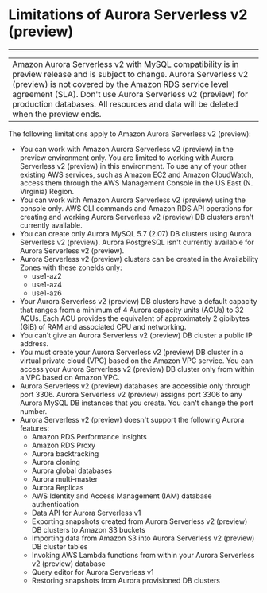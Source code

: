 # Limitations of Aurora Serverless v2 \(preview\)<a name="aurora-serverless-2.limitations"></a>


****  

|  | 
| --- |
| Amazon Aurora Serverless v2 with MySQL compatibility is in preview release and is subject to change\. Aurora Serverless v2 \(preview\) is not covered by the Amazon RDS service level agreement \(SLA\)\. Don't use Aurora Serverless v2 \(preview\) for production databases\. All resources and data will be deleted when the preview ends\.  | 

The following limitations apply to Amazon Aurora Serverless v2 \(preview\):
+ You can work with Amazon Aurora Serverless v2 \(preview\) in the preview environment only\. You are limited to working with Aurora Serverless v2 \(preview\) in this environment\. To use any of your other existing AWS services, such as Amazon EC2 and Amazon CloudWatch, access them through the AWS Management Console in the US East \(N\. Virginia\) Region\.
+ You can work with Amazon Aurora Serverless v2 \(preview\) using the console only\. AWS CLI commands and Amazon RDS API operations for creating and working Aurora Serverless v2 \(preview\) DB clusters aren't currently available\. 
+ You can create only Aurora MySQL 5\.7 \(2\.07\) DB clusters using Aurora Serverless v2 \(preview\)\. Aurora PostgreSQL isn't currently available for Aurora Serverless v2 \(preview\)\. 
+ Aurora Serverless v2 \(preview\) clusters can be created in the Availability Zones with these zoneIds only:
  + use1\-az2
  + use1\-az4
  + use1\-az6 
+ Your Aurora Serverless v2 \(preview\) DB clusters have a default capacity that ranges from a minimum of 4 Aurora capacity units \(ACUs\) to 32 ACUs\. Each ACU provides the equivalent of approximately 2 gibibytes \(GiB\) of RAM and associated CPU and networking\.
+ You can't give an Aurora Serverless v2 \(preview\) DB cluster a public IP address\. 
+ You must create your Aurora Serverless v2 \(preview\) DB cluster in a virtual private cloud \(VPC\) based on the Amazon VPC service\. You can access your Aurora Serverless v2 \(preview\) DB cluster only from within a VPC based on Amazon VPC\. 
+ Aurora Serverless v2 \(preview\) databases are accessible only through port 3306\. Aurora Serverless v2 \(preview\) assigns port 3306 to any Aurora MySQL DB instances that you create\. You can't change the port number\. 
+ Aurora Serverless v2 \(preview\) doesn't support the following Aurora features:
  + Amazon RDS Performance Insights
  + Amazon RDS Proxy
  + Aurora backtracking
  + Aurora cloning
  + Aurora global databases
  + Aurora multi\-master
  + Aurora Replicas
  + AWS Identity and Access Management \(IAM\) database authentication
  + Data API for Aurora Serverless v1
  + Exporting snapshots created from Aurora Serverless v2 \(preview\) DB clusters to Amazon S3 buckets
  + Importing data from Amazon S3 into Aurora Serverless v2 \(preview\) DB cluster tables
  + Invoking AWS Lambda functions from within your Aurora Serverless v2 \(preview\) database
  + Query editor for Aurora Serverless v1 
  + Restoring snapshots from Aurora provisioned DB clusters